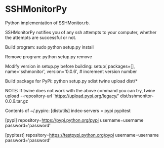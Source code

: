 # SSHMonitorPy
Python implementation of SSHMonitor.rb. 

SSHMonitorPy notifies you of any ssh attempts to your computer, whether the attempts are successful or not.

Build program:
  sudo python setup.py install

Remove program:
  python setup.py remove

Modify version in setup.py before building:
    setup(
        packages=[],
        name='sshmonitor',
        version='0.0.6', # increment version number

Build package for PyPi:
  python setup.py sdist
  twine upload dist/*

NOTE: If twine does not work with the above command you can try,
   twine upload --repository-url 'https://upload.pypi.org/legacy/' dist/sshmonitor-0.0.6.tar.gz

Contents of ~/.pypirc:
[distutils]
index-servers =
  pypi
  pypitest

[pypi]
repository=https://pypi.python.org/pypi
username=username
password='password'

[pypitest]
repository=https://testpypi.python.org/pypi
username=username
password='password'


